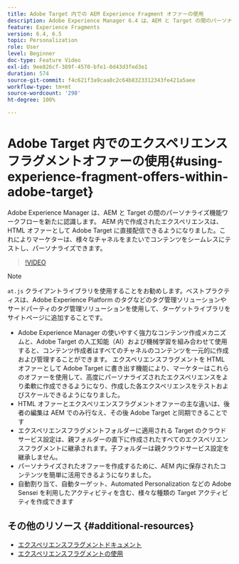```yaml
---
title: Adobe Target 内での AEM Experience Fragment オファーの使用
description: Adobe Experience Manager 6.4 は、AEM と Target の間のパーソナライズ機能ワークフローを新たに認識します。AEM 内で作成されたエクスペリエンスは、HTML オファーとして Adobe Target に直接配信できるようになりました。これによりマーケターは、様々なチャネルをまたいでコンテンツをシームレスにテストし、パーソナライズできます。
feature: Experience Fragments
version: 6.4, 6.5
topic: Personalization
role: User
level: Beginner
doc-type: Feature Video
exl-id: 9ee826cf-389f-4570-bfe1-0d43d3fed3e1
duration: 574
source-git-commit: f4c621f3a9caa8c2c64b8323312343fe421a5aee
workflow-type: tm+mt
source-wordcount: '298'
ht-degree: 100%

---
```


# Adobe Target 内でのエクスペリエンスフラグメントオファーの使用{#using-experience-fragment-offers-within-adobe-target}

Adobe Experience Manager は、AEM と Target の間のパーソナライズ機能ワークフローを新たに認識します。 AEM 内で作成されたエクスペリエンスは、HTML オファーとして Adobe Target に直接配信できるようになりました。これによりマーケターは、様々なチャネルをまたいでコンテンツをシームレスにテストし、パーソナライズできます。

>[!VIDEO](https://video.tv.adobe.com/v/22383?quality=12&learn=on)

>[!NOTE]
>
>`at.js` クライアントライブラリを使用することをお勧めします。ベストプラクティスは、Adobe Experience Platform のタグなどのタグ管理ソリューションやサードパーティのタグ管理ソリューションを使用して、ターゲットライブラリをサイトページに追加することです。


* Adobe Experience Manager の使いやすく強力なコンテンツ作成メカニズムと、Adobe Target の人工知能（AI）および機械学習を組み合わせて使用すると、コンテンツ作成者はすべてのチャネルのコンテンツを一元的に作成および管理することができます。 エクスペリエンスフラグメントを HTML オファーとして Adobe Target に書き出す機能により、マーケターはこれらのオファーを使用して、高度にパーソナライズされたエクスペリエンスをより柔軟に作成できるようになり、作成した各エクスペリエンスをテストおよびスケールできるようになりました。
* HTML オファーとエクスペリエンスフラグメントオファーの主な違いは、後者の編集は AEM でのみ行なえ、その後 Adobe Target と同期できることです
* エクスペリエンスフラグメントフォルダーに適用される Target のクラウドサービス設定は、親フォルダーの直下に作成されたすべてのエクスペリエンスフラグメントに継承されます。子フォルダーは親クラウドサービス設定を継承しません。
* パーソナライズされたオファーを作成するために、AEM 内に保存されたコンテンツを簡単に活用できるようになりました。
* 自動割り当て、自動ターゲット、Automated Personalization などの Adobe Sensei を利用したアクティビティを含む、様々な種類の Target アクティビティを作成できます

## その他のリソース {#additional-resources}

* [エクスペリエンスフラグメントドキュメント](https://experienceleague.adobe.com/docs/experience-manager-65/authoring/authoring/experience-fragments.html?lang=ja)
* [エクスペリエンスフラグメントの使用](/help/sites/experience-fragments/experience-fragments-feature-video-use.md)
